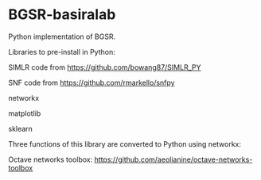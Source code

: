 # BGSR-basiralab
Python implementation of BGSR.

Libraries to pre-install in Python:

SIMLR code from https://github.com/bowang87/SIMLR_PY

SNF code from https://github.com/rmarkello/snfpy

networkx

matplotlib

sklearn

Three functions of this library are converted to Python using networkx:

Octave networks toolbox: https://github.com/aeolianine/octave-networks-toolbox
